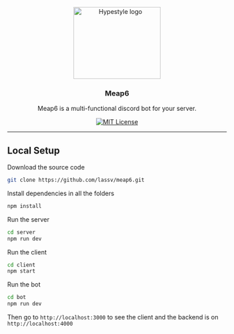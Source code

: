 <p align="center">
  <a href="https://meap6.netlify.app">
    <img src="https://meap6.netlify.app/logo.png" alt="Hypestyle logo" width="200" height="165">
  </a>
</p>

<h3 align="center">Meap6</h3>

<p align="center">
  Meap6 is a multi-functional discord bot for your server.
  <br>

<div align="center">

[![MIT License](https://img.shields.io/apm/l/atomic-design-ui.svg?style=plastic)](https://github.com/lassev05/imagemagik/blob/master/LICENSE)

</div>

---

## Local Setup

Download the source code

```bash
git clone https://github.com/lassv/meap6.git
```

Install dependencies in all the folders

```bash
npm install
```

Run the server

```bash
cd server
npm run dev
```

Run the client

```bash
cd client
npm start
```

Run the bot

```bash
cd bot
npm run dev
```



Then go to <code>http://localhost:3000</code> to see the client and the backend is on <code>http://localhost:4000</code>
